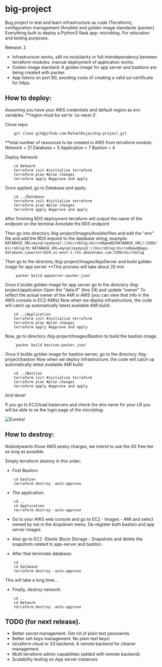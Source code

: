 # big-project

Bug project to test and learn infrastructure as code (Terraform), configuration management (Ansible) and golden image standards (packer).  Everything built to deploy a Python3 flask app: microblog. For education and testing purposes.

Release: 2

* Infrastructure works, still no modularity or full interdependency between terraform modules. manual deployment of application works.
* Golden image standard: A golden image for app server and bastions are being created with packer. 
* App listens on port 80, avoiding costs of creating a valid ssl certificate for https.

## How to deploy:
Assuming you have your AWS credentials and default region as env variables.
**region must be set to 'us-west-2'

Clone repo:
```
    git clone git@github.com:RafaelRojas/big-project.git
```

**total number of resources to be created in AWS from terraform module:
Network     = 21
Database    = 3
Application = 7
Bastion     = 4


Deploy Network: 
```
    cd Network
    terraform init #initialize terraform
    terraform plan #plan changes
    terraform apply #approve and apply
```


Once applied, go to Database and apply:
```
    cd ../Database
    terraform init #initialize terraform
    terraform plan #plan changes
    terraform apply #approve and apply
```
After finishing RDS deployment terraform will output the name of the endpoint on the terminal
Annotate the RDS endpoint 


Then go into directory
/big-project/Images/Ansible/files 
and edit the "env" file and add the RDS enpoint to the database string, example:
    `DATABASE_URL=mysql+pymysql://microblog:microdbpwd@[DATABASE_URL]:3306/microblog`
to:
    `DATABASE_URL=mysql+pymysql://microblog:microdbpwd@app-database.cywwrsnrrb24.us-west-2.rds.amazonaws.com:3306/microblog`


Then go to the directoty
/big-project/Images/AppServer 
and build golden image for app server
**This process will take about 20 min 
```
    `packer build appserver-packer.json`
```


Once it builds golden image for app server go to the directory
/big-project/application
Open the "data.tf" (line 24) and update "owner" 
To reflect the actual owner of the AMI in AWS
(you can view that info in the AWS console in EC2-AMIs)
Now when we deploy infrastructure, the code will catch up automatically latest available AMI build:
```
    cd ../Application
    terraform init #initialize terraform
    terraform plan #plan changes
    terraform apply #approve and apply
```


Now, go to directory
/big-project/Images/Bastion
to build the bastion image.
```
    `packer build bastion-packer.json`
```


Once it builds golden image for bastion server, go to the directory
/big-project/bastion
Now when we deploy infrastructure, the code will catch up automatically latest available AMI build:
```
    cd ../Bastion
    terraform init #initialize terraform
    terraform plan #plan changes
    terraform apply #approve and apply
```

And done!

If you go to EC2/load balancers and check the dns name for your LB you will be able to se the login page of the microblog:


![Eureka!](https://i.imgur.com/atRy0k2.png)

## How to destroy:

Nobodywants those AWS pesky charges, we intend to use the AS free tier as long as possible.

Simply terraform destroy in this order:

* First Bastion:

```
    cd bastion
    terraform destroy -auto-approve
```

* The application:

```
    cd ..
    cd Application
    terraform destroy -auto-approve
```

* Go to your AWS web console and go to EC2 - Images - AMI and select owned by me in the dropdown menu. De-register both bastion and app server images

* Also go to EC2 -Elastic Block Storage - Snapshots and delete the snapshots related to app-server and bastion.

* After that terminate database:

```
    cd ..
    cd Database
    terraform destroy -auto-approve
```

This will take a long time...

* Finally, destroy network:
  
```
    cd ..
    cd Network
    terraform destroy -auto-approve
```

## TODO (for next release).

* Better secret management. Get rid of plain text passowrds.
* Better ssh keys management. No plain text keys!
* terraform cloud or S3 backend. A remote backend for cleaner management.
* Multi terraform admin capabilities (added with remote backend).
* Scalability testing on App server instances